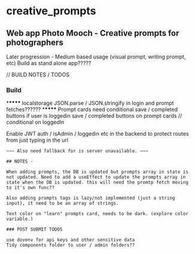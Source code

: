 # creative_prompts

## Web app Photo Mooch - Creative prompts for photographers

Later progression - Medium based usage (visual prompt, writing prompt, etc)
Build as stand alone app?????

// BUILD NOTES / TODOS

### Build

\***\*\*\*\*** localstorage JSON.parse / JSON.stringify in login and prompt fetches?????? \***\*\*\*\***
Prompt cards need conditional save / completed buttons if user is loggedin
save / completed buttons on prompt cards // conditional on loggedIn

Enable JWT auth / isAdmin / loggedin etc in the backend to protect routes from just typing in the url

```On first load have the home page show a pop up explaining how to use the app, and what it is. ~~~~
~~~ Also need fallback for is server unavailable. ~~~

## NOTES -

When adding prompts, the DB is updated but prompts array in state is not updated. Need to add a useEffect to update the prompts array in state when the DB is updated. this will need the promtp fetch moving to it's own func??

Also adding prompts tags is lazy/not implemented (just a string input), it need to be an array of strings.

Text color on "learn" prompts card, needs to be dark. (explore color variable.)

### POST SUBMIT TODOS

use dovenv for api keys and other sensitive data
Tidy components folder to user / admin folders??
```
